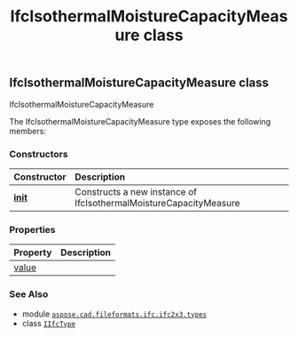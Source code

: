 ﻿---
title: IfcIsothermalMoistureCapacityMeasure class
second_title: Aspose.CAD for Python via .NET API References
description: 
type: docs
weight: 630
url: /python-net/aspose.cad.fileformats.ifc.ifc2x3.types/ifcisothermalmoisturecapacitymeasure/
is_root: false
---

## IfcIsothermalMoistureCapacityMeasure class

IfcIsothermalMoistureCapacityMeasure



The IfcIsothermalMoistureCapacityMeasure type exposes the following members:

### Constructors
| Constructor | Description |
| :- | :- |
| [__init__](/cad/python-net/aspose.cad.fileformats.ifc.ifc2x3.types/ifcisothermalmoisturecapacitymeasure/__init__/#) | Constructs a new instance of IfcIsothermalMoistureCapacityMeasure |


### Properties
| Property | Description |
| :- | :- |
| [value](/cad/python-net/aspose.cad.fileformats.ifc.ifc2x3.types/ifcisothermalmoisturecapacitymeasure/value) |  |



### See Also
* module [`aspose.cad.fileformats.ifc.ifc2x3.types`](..)
* class [`IIfcType`](/cad/python-net/aspose.cad.fileformats.ifc/iifctype)
